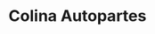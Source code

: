 ---
title: "Colina Autopartes"
url: /barrio-las-palmeras/colina-autopartes/
shop: reparación de automóviles
---